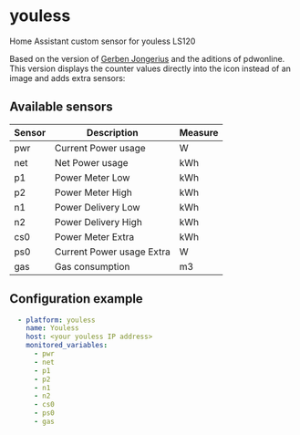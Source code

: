 # youless
Home Assistant custom sensor for youless LS120

Based on the version of [Gerben Jongerius](https://bitbucket.org/jongsoftdev/youless) and the aditions of pdwonline.
This version displays the counter values directly into the icon instead of an image and adds extra sensors:

## Available sensors

 Sensor | Description | Measure
  --- | --- | --- 
  pwr | Current Power usage | W 
  net | Net Power usage | kWh 
  p1 | Power Meter Low | kWh 
  p2 | Power Meter High | kWh 
  n1 | Power Delivery Low | kWh
  n2 | Power Delivery High | kWh
  cs0 | Power Meter Extra | kWh
  ps0 | Current Power usage Extra | W
  gas | Gas consumption | m3


## Configuration example

```yaml
  - platform: youless
    name: Youless
    host: <your youless IP address>
    monitored_variables:
      - pwr
      - net
      - p1
      - p2
      - n1
      - n2
      - cs0
      - ps0
      - gas
```

